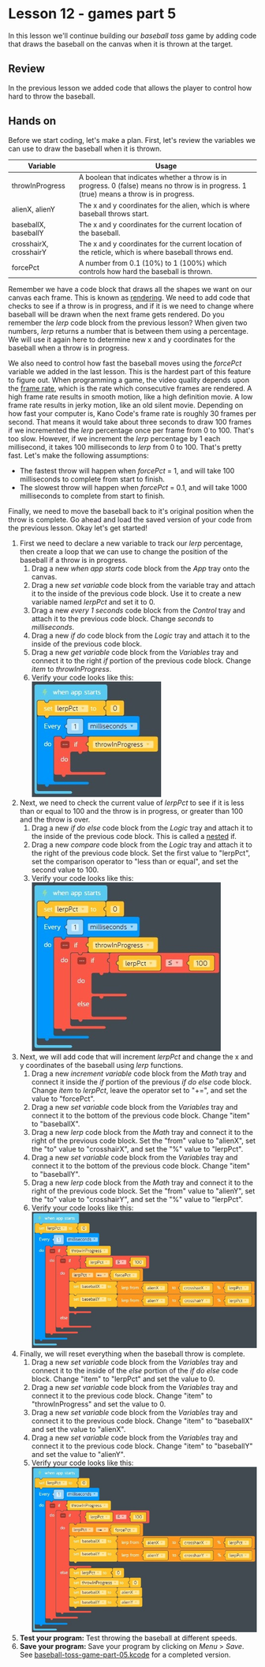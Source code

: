 # Lesson 12 - games part 5

In this lesson we'll continue building our *baseball toss* game by adding code that draws the baseball on the canvas when it is thrown at the target.

## Review

In the previous lesson we added code that allows the player to control how hard to throw the baseball.

## Hands on

Before we start coding, let's make a plan. First, let's review the variables we can use to draw the baseball when it is thrown.

Variable | Usage
--- | ---
throwInProgress | A boolean that indicates whether a throw is in progress. 0 (false) means no throw is in progress. 1 (true) means a throw is in progress.
alienX, alienY | The x and y coordinates for the alien, which is where baseball throws start.
baseballX, baseballY | The x and y coordinates for the current location of the baseball.
crosshairX, crosshairY | The x and y coordinates for the current location of the reticle, which is where baseball throws end.
forcePct | A number from 0.1 (10%) to 1 (100%) which controls how hard the baseball is thrown.

Remember we have a code block that draws all the shapes we want on our canvas each frame. This is known as [rendering](https://en.wikipedia.org/wiki/Rendering_(computer_graphics)). We need to add code that checks to see if a throw is in progress, and if it is we need to change where baseball will be drawn when the next frame gets rendered.  Do you remember the *lerp* code block from the previous lesson? When given two numbers, *lerp* returns a number that is between them using a percentage. We will use it again here to determine new x and y coordinates for the baseball when a throw is in progress.  

We also need to control how fast the baseball moves using the *forcePct* variable we added in the last lesson. This is the hardest part of this feature to figure out. When programming a game, the video quality depends upon the [frame rate](https://en.wikipedia.org/wiki/Frame_rate), which is the rate which consecutive frames are rendered. A high frame rate results in smooth motion, like a high definition movie. A low frame rate results in jerky motion, like an old silent movie. Depending on how fast your computer is, Kano Code's frame rate is roughly 30 frames per second. That means it would take about three seconds to draw 100 frames if we incremented the *lerp* percentage once per frame from 0 to 100. That's too slow. However, if we increment the *lerp* percentage by 1 each millisecond, it takes 100 milliseconds to *lerp* from 0 to 100. That's pretty fast. Let's make the following assumptions:

* The fastest throw will happen when *forcePct* = 1, and will take 100 milliseconds to complete from start to finish.
* The slowest throw will happen when *forcePct* = 0.1, and will take 1000 milliseconds to complete from start to finish.

Finally, we need to move the baseball back to it's original position when the throw is complete. Go ahead and load the saved version of your code from the previous lesson. Okay let's get started!

1. First we need to declare a new variable to track our *lerp* percentage, then create a loop that we can use to change the position of the baseball if a throw is in progress.
    1. Drag a new *when app starts* code block from the *App* tray onto the canvas.
    1. Drag a new *set variable* code block from the variable tray and attach it to the inside of the previous code block. Use it to create a new variable named *lerpPct* and set it to 0.
    1. Drag a new *every 1 seconds* code block from the *Control* tray and attach it to the previous code block. Change *seconds* to *milliseconds*.
    1. Drag a new *if do* code block from the *Logic* tray and attach it to the inside of the previous code block.
    1. Drag a new *get variable* code block from the *Variables* tray and connect it to the right *if* portion of the previous code block. Change *item* to *throwInProgress*.
    1. Verify your code looks like this:  
    ![12-010](./images/12-010.jpg)  
1. Next, we need to check the current value of *lerpPct* to see if it is less than or equal to 100 and the throw is in progress, or greater than 100 and the throw is over.
    1. Drag a new *if do else* code block from the *Logic* tray and attach it to the inside of the previous code block. This is called a [nested](https://en.wikipedia.org/wiki/Nested_function) if.
    1. Drag a new *compare* code block from the *Logic* tray and attach it to the right of the previous code block. Set the first value to "lerpPct", set the comparison operator to "less than or equal", and set the second value to 100.
    1. Verify your code looks like this:  
    ![12-020](./images/12-020.jpg)  
1. Next, we will add code that will increment *lerpPct* and change the x and y coordinates of the baseball using *lerp* functions.
    1. Drag a new *increment variable* code block from the *Math* tray and connect it inside the *if* portion of the previous *if do else* code block. Change *item* to *lerpPct*, leave the operator set to "+=", and set the value to "forcePct".
    1. Drag a new *set variable* code block from the *Variables* tray and connect it to the bottom of the previous code block. Change "item" to "baseballX".
    1. Drag a new *lerp* code block from the *Math* tray and connect it to the right of the previous code block. Set the "from" value to "alienX", set the "to" value to "crosshairX", and set the "%" value to "lerpPct".
    1. Drag a new *set variable* code block from the *Variables* tray and connect it to the bottom of the previous code block. Change "item" to "baseballY".
    1. Drag a new *lerp* code block from the *Math* tray and connect it to the right of the previous code block. Set the "from" value to "alienY", set the "to" value to "crosshairY", and set the "%" value to "lerpPct".
    1. Verify your code looks like this:  
    ![12-030](./images/12-030.jpg)  
1. Finally, we will reset everything when the baseball throw is complete.
    1. Drag a new *set variable* code block from the *Variables* tray and connect it to the inside of the *else* portion of the *if do else* code block. Change "item" to "lerpPct" and set the value to 0.
    1. Drag a new *set variable* code block from the *Variables* tray and connect it to the previous code block. Change "item" to "throwInProgress" and set the value to 0.
    1. Drag a new *set variable* code block from the *Variables* tray and connect it to the previous code block. Change "item" to "baseballX" and set the value to "alienX".
    1. Drag a new *set variable* code block from the *Variables* tray and connect it to the previous code block. Change "item" to "baseballY" and set the value to "alienY".
    1. Verify your code looks like this:  
    ![12-040](./images/12-040.jpg)  
1. **Test your program:** Test throwing the baseball at different speeds.
1. **Save your program:** Save your program by clicking on *Menu* > *Save*. See [baseball-toss-game-part-05.kcode](./baseball-toss-game-part-05.kcode) for a completed version.
